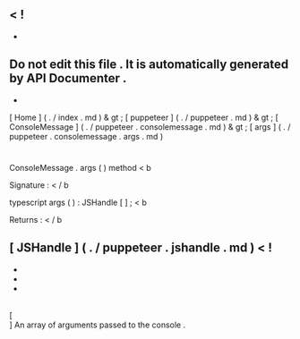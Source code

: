 <
!
-
-
Do
not
edit
this
file
.
It
is
automatically
generated
by
API
Documenter
.
-
-
>
[
Home
]
(
.
/
index
.
md
)
&
gt
;
[
puppeteer
]
(
.
/
puppeteer
.
md
)
&
gt
;
[
ConsoleMessage
]
(
.
/
puppeteer
.
consolemessage
.
md
)
&
gt
;
[
args
]
(
.
/
puppeteer
.
consolemessage
.
args
.
md
)
#
#
ConsoleMessage
.
args
(
)
method
<
b
>
Signature
:
<
/
b
>
typescript
args
(
)
:
JSHandle
[
]
;
<
b
>
Returns
:
<
/
b
>
[
JSHandle
]
(
.
/
puppeteer
.
jshandle
.
md
)
<
!
-
-
-
-
>
\
[
\
]
An
array
of
arguments
passed
to
the
console
.
